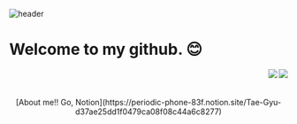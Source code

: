 
![header](https://capsule-render.vercel.app/api?type=Waving&color=4AADB7&height=200&text=TaeGyu's%20Github&fontAlignY=35&fontSize=60)

# Welcome to my github. :blush:

<a href="https://solved.ac/profile/gksxorb147"><img src="http://mazassumnida.wtf/api/mini/generate_badge?boj=gksxorb147" 
                                                    align="right"></a> 
<a href="https://github.com/TaegyuHan"><img src="https://hits.seeyoufarm.com/api/count/incr/badge.svg?url=https://github.com/TaegyuHan%2Fgjbae1212%2Fhit-counter&count_bg=%23151515&title_bg=%23555555&icon=&icon_color=%23E7E7E7&title=Visitors&edge_flat=false" align="right"></a> 

</br>
</br>
</br>

<div align="center">
	[About me!! Go, Notion](https://periodic-phone-83f.notion.site/Tae-Gyu-d37ae25dd1f0479ca08f08c44a6c8277)
</div>

</br>
</br>
</br>


